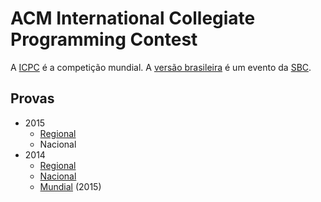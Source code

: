 ACM International Collegiate Programming Contest
================================================

A [ICPC](https://icpc.baylor.edu/) é a competição mundial. A [versão brasileira](http://maratona.ime.usp.br/vagas15.html) é um evento da [SBC](http://sbc.org.br/).

Provas
------

* 2015
  * [Regional](http://maratona.ime.usp.br/vagas15.html)
  * Nacional
* 2014
  * [Regional](http://maratona.ime.usp.br/hist/2014/primeira-fase/)
  * [Nacional](http://maratona.ime.usp.br/hist/2014/index.html)
  * [Mundial](http://icpc.baylor.edu/download/worldfinals/problems/icpc2015.pdf) (2015)
  
